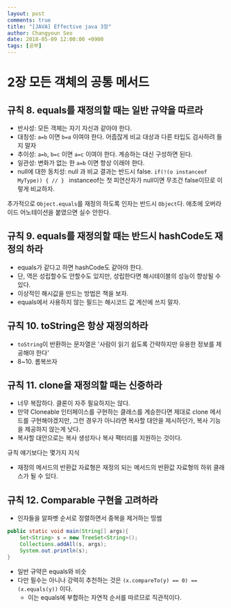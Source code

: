 ```yaml
---
layout: post
comments: true
title: "[JAVA] Effective java 3장"
author: Changyoun Seo
date: 2018-05-09 12:00:00 +0900
tags: [공부]
---
```


# 2장 모든 객체의 공통 메서드
## 규칙 8. equals를 재정의할 때는 일반 규약을 따르라
- 반사성: 모든 객체는 자기 자신과 같아야 한다.
- 대칭성: `a=b` 이면 `b=a` 이여야 한다. 어줍잖게 비교 대상과 다른 타입도 검사하려 들지 말자
- 추이성: `a=b`, `b=c` 이면 `a=c` 이여야 한다. 계승하는 대신 구성하면 된다.
- 일관성: 변화가 없는 한 `a=b` 이면 항상 이래야 한다.
- null에 대한 동치성: null 과 비교 결과는 반드시 false. `if(!(o instanceof MyType)) { // } ` instanceof는 첫 피연산자가 null이면 무조건 false이므로 이렇게 비교하자.

추가적으로 `Object.equals`를 재정의 하도록 인자는 반드시 `Object`다. 애초에 오버라이드 어노테이션을 붙였으면 실수 안한다.

## 규칙 9. equals를 재정의할 때는 반드시 hashCode도 재정의 하라
- equals가 같다고 하면 hashCode도 같아야 한다.
- 단, 역은 성립할수도 안할수도 있지만, 성립한다면 해시테이블의 성능이 향상될 수 있다.
- 이상적인 해시값을 만드는 방법은 책을 보자.
- equals에서 사용하지 않는 필드는 해시코드 값 계산에 쓰지 말자.

## 규칙 10. toString은 항상 재정의하라
- `toString`이 반환하는 문자열은 '사람이 읽기 쉽도록 간략하지만 유용한 정보를 제공해야 한다'
- 8~10. 롬복쓰자

## 규칙 11. clone을 재정의할 때는 신중하라
- 너무 복잡하다. 클론이 자주 필요하지는 않다.
- 만약 Cloneable 인터페이스를 구현하는 클래스를 계승한다면 제대로 clone 메서드를 구현해야겠지만, 그런 경우가 아니라면 복사할 대안을 제시하던가, 복사 기능을 제공하지 않는게 낫다.
- 복사할 대안으로는 복사 생성자나 복사 팩터리를 지원하는 것이다.

규칙 얘기보다는 몇가지 지식
- 재정의 메서드의 반환값 자료형은 재정의 되는 메서드의 반환값 자료형의 하위 클래스가 될 수 있다.

## 규칙 12. Comparable 구현을 고려하라
- 인자들을 알파벳 순서로 정렬하면서 중복을 제거하는 띵썸
```java
public static void main(String[] args){
    Set<String> s = new TreeSet<String>();
    Collections.addAll(s, args);
    System.out.println(s);
}
```
- 일반 규약은 equals와 비슷
- 다만 필수는 아니나 강력히 추천하는 것은 `(x.compareTo(y) == 0) == (x.equals(y))` 이다.
    - 이는 equals에 부합하는 자연적 순서를 따르므로 직관적이다.
    